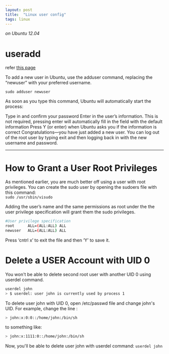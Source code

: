 ```yaml
---
layout: post
title:  "Linux user config"
tags: linux
---
```


*on Ubuntu 12.04*  
# **useradd** 
refer [this page](https://www.digitalocean.com/community/tutorials/how-to-add-and-delete-users-on-ubuntu-12-04-and-centos-6)

To add a new user in Ubuntu, use the adduser command, replacing the “newuser” with your preferred username.

`sudo adduser newuser`

As soon as you type this command, Ubuntu will automatically start the process:

Type in and confirm your password
Enter in the user’s information. This is not required, pressing enter will automatically fill in the field with the default information
Press Y (or enter) when Ubuntu asks you if the information is correct
Congratulations—you have just added a new user. You can log out of the root user by typing exit and then logging back in with the new username and password.

___

# **How to Grant a User Root Privileges**
As mentioned earlier, you are much better off using a user with root privileges.
You can create the sudo user by opening the sudoers file with this command:  
`sudo /usr/sbin/visudo`

Adding the user’s name and the same permissions as root under the the user privilege specification will grant them the sudo privileges.
``` bash
#User privilege specification  
root      ALL=(ALL:ALL) ALL  
newuser   ALL=(ALL:ALL) ALL
```
Press ‘cntrl x’ to exit the file and then ‘Y’ to save it.

# **Delete a USER Account with UID 0**
You won't be able to delete second root user with another UID 0 using userdel command.  
``` bash
userdel john
> $ userdel: user john is currently used by process 1
```

To delete user john with UID 0, open /etc/passwd file and change john's UID.
For example, change the line :
``` bash
> john:x:0:0::/home/john:/bin/sh
```
to something like:
``` bash  
> john:x:1111:0::/home/john:/bin/sh  
```
Now, you'll be able to delete user john with userdel command: `userdel john`